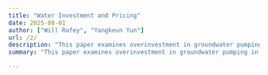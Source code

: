```yaml
---
title: "Water Investment and Pricing"
date: 2025-08-01
author: ["Will Rafey", "Yangkeun Yun"]
url: /2/
description: "This paper examines overinvestment in groundwater pumping in California, where water utilities share aquifers but rarely coordinate to preserve them. Using a panel dataset combining utilities’ production, pricing, and extraction data with measures of aquifer levels, we estimate an empirical model of investment by regulated utilities."
summary: "This paper examines overinvestment in groundwater pumping in California, where water utilities share aquifers but rarely coordinate to preserve them. Using a panel dataset combining utilities’ production, pricing, and extraction data with measures of aquifer levels, we estimate an empirical model of investment by regulated utilities."

---
```

